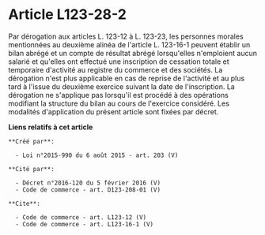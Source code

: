 # Article L123-28-2

Par dérogation aux articles L. 123-12 à L. 123-23, les personnes morales mentionnées au deuxième alinéa de l'article L.
123-16-1 peuvent établir un bilan abrégé et un compte de résultat abrégé lorsqu'elles n'emploient aucun salarié et qu'elles
ont effectué une inscription de cessation totale et temporaire d'activité au registre du commerce et des sociétés. La
dérogation n'est plus applicable en cas de reprise de l'activité et au plus tard à l'issue du deuxième exercice suivant la
date de l'inscription. La dérogation ne s'applique pas lorsqu'il est procédé à des opérations modifiant la structure du bilan
au cours de l'exercice considéré. Les modalités d'application du présent article sont fixées par décret.

**Liens relatifs à cet article**

	**Créé par**:

	  - Loi n°2015-990 du 6 août 2015 - art. 203 (V)

	**Cité par**:

	  - Décret n°2016-120 du 5 février 2016 (V)
	  - Code de commerce - art. D123-208-01 (V)

	**Cite**:

	  - Code de commerce - art. L123-12 (V)
	  - Code de commerce - art. L123-16-1 (V)
